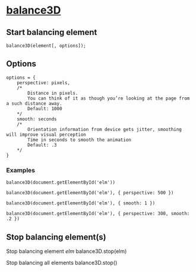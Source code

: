 # [balance3D](indamix.github.com/balance3D)

## Start balancing element

`balance3D(element[, options]);`

## Options

	options = {
		perspective: pixels,
		/*
			Distance in pixels.
			You can think of it as though you’re looking at the page from a such distance away.
			Default: 1000
		*/
		smooth: seconds
		/*
			Orientation information from device gets jitter, smoothing will improve visual perception
			Time in seconds to smooth the animation
			Default: .3
		*/
	}

### Examples

	balance3D(document.getElementById('elm'))

	balance3D(document.getElementById('elm'), { perspective: 500 })

	balance3D(document.getElementById('elm'), { smooth: 1 })

	balance3D(document.getElementById('elm'), { perspective: 300, smooth: .2 })

## Stop balancing element(s)

Stop balancing element _elm_
	balance3D.stop(elm)

Stop balancing all elements
	balance3D.stop()